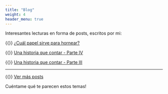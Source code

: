 ```yaml
---
title: "Blog"
weight: 4
header_menu: true
---
```


Interesantes lecturas en forma de posts, escritos por mi: 

{{<icon class="fa fa-hand-o-right">}}&nbsp;[¿Cuál papel sirve para hornear?](posts/papel_para_hornear)

{{<icon class="fa fa-hand-o-right">}}&nbsp;[Una historia que contar - Parte IV ](posts/historia_parte4)

{{<icon class="fa fa-hand-o-right">}}&nbsp;[Una historia que contar - Parte III](posts/historia_parte3)

__________________________________________
{{<icon class="fa fa-hand-o-right">}}&nbsp;[Ver más posts](tags)

Cuéntame qué te parecen estos temas!







